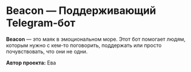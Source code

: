 # Beacon — Поддерживающий Telegram-бот

**Beacon** — это маяк в эмоциональном море. Этот бот помогает людям, которым нужно с кем-то поговорить, поддержать или просто почувствовать, что они не одни.

**Автор проекта:** Ева